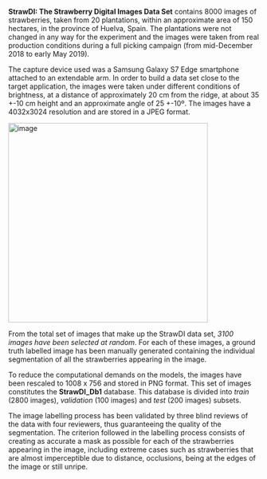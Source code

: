 **StrawDI: The Strawberry Digital Images Data Set** сontains 8000 images of strawberries, taken from 20 plantations, within an approximate area of 150 hectares, in the province of Huelva, Spain. The plantations were not changed in any way for the experiment and the images were taken from real production conditions during a full picking campaign (from mid-December 2018 to early May 2019).

The capture device used was a Samsung Galaxy S7 Edge smartphone attached to an extendable arm. In order to build a data set close to the target application, the images were taken under different conditions of brightness, at a distance of approximately 20 cm from the ridge, at about 35 +-10 cm height and an approximate angle of 25 +-10º. The images have a 4032x3024 resolution and are stored in a JPEG format.

<img src="https://github.com/supervisely/supervisely/assets/78355358/febce694-9cc5-411e-b594-2da769375ae2" alt="image" width="400">

From the total set of images that make up the StrawDI data set, <i>3100 images have been selected at random</i>. For each of these images, a ground truth labelled image has been manually generated containing the individual segmentation of all the strawberries appearing in the image.

To reduce the computational demands on the models, the images have been rescaled to 1008 x 756 and stored in PNG format. This set of images constitutes the **StrawDI_Db1** database. This database is divided into *train* (2800 images), *validation* (100 images) and *test* (200 images) subsets.

The image labelling process has been validated by three blind reviews of the data with four reviewers, thus guaranteeing the quality of the segmentation. The criterion followed in the labelling process consists of creating as accurate a mask as possible for each of the strawberries appearing in the image, including extreme cases such as strawberries that are almost imperceptible due to distance, occlusions, being at the edges of the image or still unripe.
